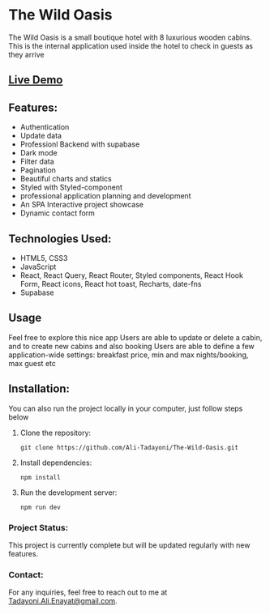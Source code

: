 # The Wild Oasis

The Wild Oasis is a small boutique hotel with 8
luxurious wooden cabins.
This is the internal application used inside the
hotel to check in guests as they arrive

## [Live Demo](https://your-portfolio-link.com)

## Features:

- Authentication
- Update data
- Professionl Backend with supabase
- Dark mode
- Filter data
- Pagination
- Beautiful charts and statics
- Styled with Styled-component
- professional application planning and development
- An SPA Interactive project showcase
- Dynamic contact form

## Technologies Used:

- HTML5, CSS3
- JavaScript
- React, React Query, React Router, Styled components, React Hook Form, React icons, React hot toast, Recharts, date-fns
- Supabase

## Usage

Feel free to explore this nice app
Users are able to update or delete a cabin, and to create new cabins and also booking
Users are able to define a few application-wide settings: breakfast price, min and max nights/booking, max guest etc

## Installation:

You can also run the project locally in your computer, just follow steps below

1. Clone the repository:

   ```
   git clone https://github.com/Ali-Tadayoni/The-Wild-Oasis.git
   ```

2. Install dependencies:

   ```
   npm install
   ```

3. Run the development server:
   ```
   npm run dev
   ```

### Project Status:

This project is currently complete but will be updated regularly with new features.

### Contact:

For any inquiries, feel free to reach out to me at [Tadayoni.Ali.Enayat@gmail.com](mailto:Tadayoni.Ali.Enayat@gmail.com).
